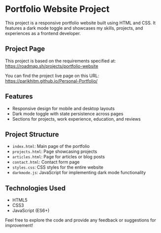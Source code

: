 # Portfolio Website Project

This project is a responsive portfolio website built using HTML and CSS. It features a dark mode toggle and showcases my skills, projects, and experiences as a frontend developer.

## Project Page

This project is based on the requirements specified at:
https://roadmap.sh/projects/portfolio-website

You can find the project live page on this URL: https://parikhitm.github.io/Personal-Portfolio/

## Features

- Responsive design for mobile and desktop layouts
- Dark mode toggle with state persistence across pages
- Sections for projects, work experience, education, and reviews

## Project Structure

- `index.html`: Main page of the portfolio
- `projects.html`: Page showcasing projects
- `articles.html`: Page for articles or blog posts
- `contact.html`: Contact form page
- `styles.css`: CSS styles for the entire website
- `darkmode.js`: JavaScript for implementing dark mode functionality

## Technologies Used

- HTML5
- CSS3
- JavaScript (ES6+)

Feel free to explore the code and provide any feedback or suggestions for improvement!
